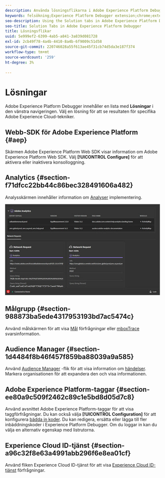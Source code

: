 ```yaml
---
description: Använda lösningsflikarna i Adobe Experience Platform Debugger
keywords: felsökning;Experience Platform Debugger extension;chrome;extension;summary;clear;requests;solutions;solution;information;analytics;target;målgruppshanterare;media optimizer;amo;id service
seo-description: Using the Solution tabs in Adobe Experience Platform Debugger
seo-title: Solution Tabs in Adobe Experience Platform Debugger
title: Lösningsflikar
uuid: 5e999ef2-6399-4ab5-a841-3a839d081728
exl-id: 2cb49f78-4a4b-4410-8a4b-6f9009c51d58
source-git-commit: 220746028a55f613ae45f31cb74d5da3e187f374
workflow-type: tm+mt
source-wordcount: '259'
ht-degree: 3%

---
```


# Lösningar

Adobe Experience Platform Debugger innehåller en lista med **Lösningar** i den vänstra navigeringen. Välj en lösning för att se resultaten för specifika Adobe Experience Cloud-tekniker.

## Webb-SDK för Adobe Experience Platform {#aep}

Skärmen Adobe Experience Platform Web SDK visar information om Adobe Experience Platform Web SDK. Välj **[!UICONTROL Configure]** för att aktivera eller inaktivera konsolloggning.

## Analytics  {#section-f71dfcc22bb44c86bec328491606a482}

Analysskärmen innehåller information om [Analyser](https://experienceleague.adobe.com/docs/analytics.html) implementering.

![](assets/analytics.jpg)

## Målgrupp {#section-988873ba5ede4317953193bd7ac5474c}

Använd målskärmen för att visa [Mål](https://experienceleague.adobe.com/docs/target/using/target-home.html) förfrågningar eller [mboxTrace](https://experienceleague.adobe.com/docs/target/using/activities/troubleshoot-activities/content-trouble.html#section_256FCF7C14BB435BA2C68049EF0BA99E) svarsinformation.

## Audience Manager {#section-1d4484f8b46f457f859ba88039a9a585}

Använd [Audience Manager](https://experienceleague.adobe.com/docs/audience-manager/user-guide/aam-home.html) -flik för att visa information om [händelser](https://experienceleague.adobe.com/docs/audience-manager/user-guide/api-and-sdk-code/dcs/dcs-event-calls/dcs-event-calls.html). Markera organisationen för att expandera den och visa informationen.

## Adobe Experience Platform-taggar {#section-ee80a9c509f2462c89c1e5bd8d05d7c8}

Använd avsnittet Adobe Experience Platform-taggar för att visa taggförfrågningar. Du kan också välja **[!UICONTROL Configuration]** för att konfigurera [bädda in koder](https://experienceleague.adobe.com/docs/experience-platform/tags/publish/environments/environments.html#embed-code). Du kan redigera, ersätta eller lägga till fler inbäddningskoder i Experience Platform Debugger. Om du loggar in kan du välja en alternativ egenskap med listrutorna.

## Experience Cloud ID-tjänst {#section-a96c32f8e63a4991abb296f6e8ea01cf}

Använd fliken Experience Cloud ID-tjänst för att visa [Experience Cloud ID-tjänst](https://experienceleague.adobe.com/docs/id-service/using/home.html) förfrågningar.
